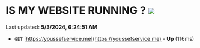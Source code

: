 # IS MY WEBSITE RUNNING ? [![](https://img.shields.io/static/v1?label=Sponsor&message=%E2%9D%A4&logo=GitHub&color=%23fe8e86)](https://github.com/sponsors/<username>)

Last updated: **5/3/2024, 6:24:51 AM**

- `GET` [https://youssefservice.me](https://youssefservice.me) - **Up** (116ms)
